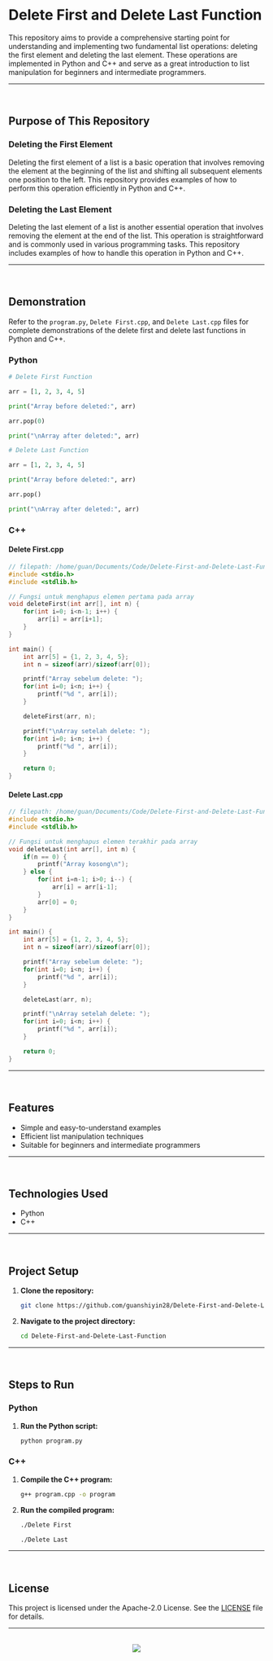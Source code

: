 # Delete First and Delete Last Function

This repository aims to provide a comprehensive starting point for understanding and implementing two fundamental list operations: deleting the first element and deleting the last element. These operations are implemented in Python and C++ and serve as a great introduction to list manipulation for beginners and intermediate programmers.

<hr><br>

## Purpose of This Repository

### Deleting the First Element

Deleting the first element of a list is a basic operation that involves removing the element at the beginning of the list and shifting all subsequent elements one position to the left. This repository provides examples of how to perform this operation efficiently in Python and C++.

### Deleting the Last Element

Deleting the last element of a list is another essential operation that involves removing the element at the end of the list. This operation is straightforward and is commonly used in various programming tasks. This repository includes examples of how to handle this operation in Python and C++.

<hr><br>

## Demonstration

Refer to the `program.py`, `Delete First.cpp`, and `Delete Last.cpp` files for complete demonstrations of the delete first and delete last functions in Python and C++.

### Python

```python
# Delete First Function

arr = [1, 2, 3, 4, 5]

print("Array before deleted:", arr)

arr.pop(0)

print("\nArray after deleted:", arr)

# Delete Last Function

arr = [1, 2, 3, 4, 5]

print("Array before deleted:", arr)

arr.pop()

print("\nArray after deleted:", arr)
```

### C++

#### Delete First.cpp

```cpp
// filepath: /home/guan/Documents/Code/Delete-First-and-Delete-Last-Function/Delete First.cpp
#include <stdio.h>
#include <stdlib.h>

// Fungsi untuk menghapus elemen pertama pada array
void deleteFirst(int arr[], int n) {
    for(int i=0; i<n-1; i++) {
        arr[i] = arr[i+1];
    }
}

int main() {
    int arr[5] = {1, 2, 3, 4, 5};
    int n = sizeof(arr)/sizeof(arr[0]);

    printf("Array sebelum delete: ");
    for(int i=0; i<n; i++) {
        printf("%d ", arr[i]);
    }

    deleteFirst(arr, n);

    printf("\nArray setelah delete: ");
    for(int i=0; i<n; i++) {
        printf("%d ", arr[i]);
    }

    return 0;
}
```

#### Delete Last.cpp

```cpp
// filepath: /home/guan/Documents/Code/Delete-First-and-Delete-Last-Function/Delete Last.cpp
#include <stdio.h>
#include <stdlib.h>

// Fungsi untuk menghapus elemen terakhir pada array
void deleteLast(int arr[], int n) {
    if(n == 0) {
        printf("Array kosong\n");
    } else {
        for(int i=n-1; i>0; i--) {
            arr[i] = arr[i-1];
        }
        arr[0] = 0;
    }
}

int main() {
    int arr[5] = {1, 2, 3, 4, 5};
    int n = sizeof(arr)/sizeof(arr[0]);

    printf("Array sebelum delete: ");
    for(int i=0; i<n; i++) {
        printf("%d ", arr[i]);
    }

    deleteLast(arr, n);

    printf("\nArray setelah delete: ");
    for(int i=0; i<n; i++) {
        printf("%d ", arr[i]);
    }

    return 0;
}
```

<hr><br>

## Features

- Simple and easy-to-understand examples
- Efficient list manipulation techniques
- Suitable for beginners and intermediate programmers

<hr><br>

## Technologies Used

- Python
- C++
  
<hr><br>

## Project Setup

1. **Clone the repository:**
   ```bash
   git clone https://github.com/guanshiyin28/Delete-First-and-Delete-Last-Function.git
   ```
2. **Navigate to the project directory:**
   ```bash
   cd Delete-First-and-Delete-Last-Function
   ```

<hr><br>

## Steps to Run

### Python

1. **Run the Python script:**
   ```bash
   python program.py
   ```

### C++

1. **Compile the C++ program:**
   ```bash
   g++ program.cpp -o program
   ```
2. **Run the compiled program:**
   ```bash
   ./Delete First
   ```
   ```bash
   ./Delete Last
   ```
   
<hr><br>

## License

This project is licensed under the Apache-2.0 License. See the [LICENSE](LICENSE) file for details.

<hr><br>

<div align="center">
  <a href="https://www.instagram.com/guanshiyin_/">
  <img src="https://capsule-render.vercel.app/api?type=waving&height=200&color=100:393E46,20:F7F7F7&section=footer&reversal=false&textBg=false&fontAlignY=50&descAlign=48&descAlignY=59"/>
</a>
</div>
